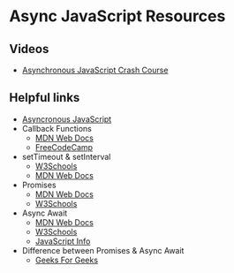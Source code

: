 # Async JavaScript Resources

## Videos
- [Asynchronous JavaScript Crash Course](https://www.youtube.com/watch?v=exBgWAIeIeg&t=3351s)
## Helpful links

- [Asyncronous JavaScript](https://developer.mozilla.org/en-US/docs/Learn/JavaScript/Asynchronous/Introducing)
- Callback Functions
    - [MDN Web Docs](https://developer.mozilla.org/en-US/docs/Glossary/Callback_function)
    - [FreeCodeCamp](https://www.freecodecamp.org/news/what-is-a-callback-function-in-javascript/)
- setTimeout & setInterval
    - [W3Schools](https://www.w3schools.com/js/js_timing.asp)
    - [MDN Web Docs](https://developer.mozilla.org/en-US/docs/Web/API/setTimeout)
- Promises
    - [MDN Web Docs](https://developer.mozilla.org/en-US/docs/Web/JavaScript/Reference/Global_Objects/Promise)
    - [W3Schools](https://www.w3schools.com/js/js_promise.asp)
- Async Await
    - [MDN Web Docs](https://developer.mozilla.org/en-US/docs/Web/JavaScript/Reference/Statements/async_function)
    - [W3Schools](https://www.w3schools.com/js/js_async.asp)
    - [JavaScript Info](https://javascript.info/async-await)
- Difference between Promises & Async Await
    - [Geeks For Geeks](https://www.geeksforgeeks.org/difference-between-promise-and-async-await-in-node-js/#:~:text=Promise%20is%20an%20object%20representing,the%20code%20execute%20more%20synchronously.)
